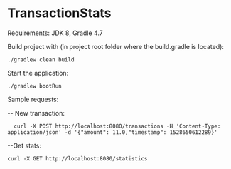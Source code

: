 # TransactionStats

Requirements: JDK 8, Gradle 4.7

Build project with (in project root folder where the build.gradle is located):
```
./gradlew clean build
```
 
Start the application:
```
./gradlew bootRun
``` 
Sample requests:

  -- New transaction:
  ```
    curl -X POST http://localhost:8080/transactions -H 'Content-Type: application/json' -d '{"amount": 11.0,"timestamp": 1528650612289}'
```


  --Get stats:
  
  ```
  curl -X GET http://localhost:8080/statistics
  ```
